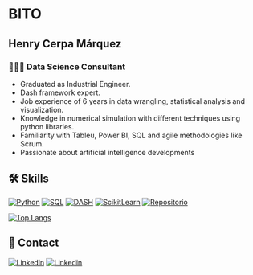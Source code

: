 
# BITO
## Henry Cerpa Márquez
### 👨🏽‍💼 Data Science Consultant

- Graduated as Industrial Engineer. 
- Dash framework expert. 
- Job experience of 6 years in data wrangling, statistical analysis and visualization. 
- Knowledge in numerical simulation with different techniques using python libraries. 
- Familiarity with Tableu, Power BI, SQL and agile methodologies like Scrum. 
- Passionate about artificial intelligence developments

## 🛠️ Skills

[![Python](https://img.shields.io/badge/Python-0d1117?style=for-the-badge&logo=Python&logoColor=white&labelColor=101010)](https://www.python.org/)
[![SQL](https://img.shields.io/badge/SQL-0d1117?style=for-the-badge&logo=Liquibase&logoColor=white&labelColor=101010)](https://es.wikipedia.org/wiki/SQL)
[![DASH](https://img.shields.io/badge/DASH-0d1117?style=for-the-badge&logo=DASH&logoColor=white&labelColor=101010)](https://dash.plotly.com/)
[![ScikitLearn](https://img.shields.io/badge/ScikitLearn-0d1117?style=for-the-badge&logo=ScikitLearn&logoColor=white&labelColor=101010)](https://scikit-learn.org/stable/)
[![Repositorio](https://img.shields.io/badge/Repositorio-0d1117?style=for-the-badge&logo=GitHub&logoColor=white&labelColor=101010)](https://github.com/bitoconsultant?tab=repositories)


[![Top Langs](https://github-readme-stats.vercel.app/api/top-langs/?username=bitoconsultant&layout=compact)](https://github.com/anuraghazra/github-readme-stats)

## 💼 Contact

[![Linkedin](https://img.shields.io/badge/@bitoconsultant-0d1117?style=for-the-badge&logo=Linkedin&logoColor=white&labelColor=101010)](https://www.linkedin.com/in/bitoconsultant)
[![Linkedin](https://img.shields.io/badge/www.bitoconsultant.com-0d1117?style=for-the-badge&logo=chrome&logoColor=white&labelColor=101010)](https://www.bitoconsultant.com)
